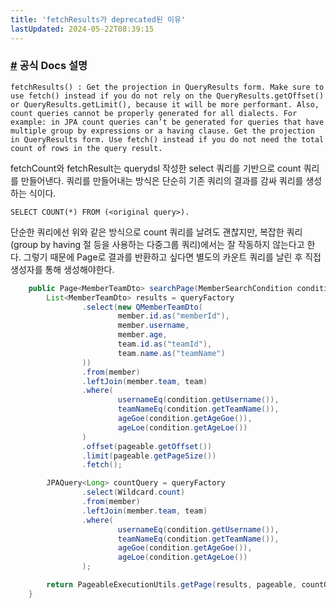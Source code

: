 ```yaml
---
title: 'fetchResults가 deprecated된 이유'
lastUpdated: 2024-05-22T08:39:15
---
```


### <a href="http://querydsl.com/static/querydsl/5.0.0/apidocs/com/querydsl/jpa/impl/AbstractJPAQuery.html#fetchResults--">#</a> 공식 Docs 설명
```
fetchResults() : Get the projection in QueryResults form. Make sure to use fetch() instead if you do not rely on the QueryResults.getOffset() or QueryResults.getLimit(), because it will be more performant. Also, count queries cannot be properly generated for all dialects. For example: in JPA count queries can’t be generated for queries that have multiple group by expressions or a having clause. Get the projection in QueryResults form. Use fetch() instead if you do not need the total count of rows in the query result.
```

fetchCount와 fetchResult는 querydsl 작성한 select 쿼리를 기반으로 count 쿼리를 만들어낸다. 쿼리를 만들어내는 방식은 단순히 기존 쿼리의 결과를 감싸 쿼리를 생성하는 식이다.

`SELECT COUNT(*) FROM (<original query>).`

단순한 쿼리에선 위와 같은 방식으로 count 쿼리를 날려도 괜찮지만, 복잡한 쿼리(group by having 절 등을 사용하는 다중그룹 쿼리)에서는 잘 작동하지 않는다고 한다. 그렇기 때문에 Page로 결과를 반환하고 싶다면 별도의 카운트 쿼리를 날린 후 직접 생성자를 통해 생성해야한다.

```java
    public Page<MemberTeamDto> searchPage(MemberSearchCondition condition, Pageable pageable) {
        List<MemberTeamDto> results = queryFactory
                .select(new QMemberTeamDto(
                        member.id.as("memberId"),
                        member.username,
                        member.age,
                        team.id.as("teamId"),
                        team.name.as("teamName")
                ))
                .from(member)
                .leftJoin(member.team, team)
                .where(
                        usernameEq(condition.getUsername()),
                        teamNameEq(condition.getTeamName()),
                        ageGoe(condition.getAgeGoe()),
                        ageLoe(condition.getAgeLoe())
                )
                .offset(pageable.getOffset())
                .limit(pageable.getPageSize())
                .fetch();

        JPAQuery<Long> countQuery = queryFactory
                .select(Wildcard.count)
                .from(member)
                .leftJoin(member.team, team)
                .where(
                        usernameEq(condition.getUsername()),
                        teamNameEq(condition.getTeamName()),
                        ageGoe(condition.getAgeGoe()),
                        ageLoe(condition.getAgeLoe())
                );

        return PageableExecutionUtils.getPage(results, pageable, countQuery::fetchOne);
    }
```